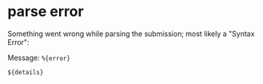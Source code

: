 # parse error

Something went wrong while parsing the submission; most likely a "Syntax Error":

Message: `%{error}`

```text
${details}
```
